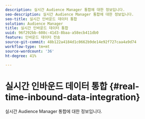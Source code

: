 ```yaml
---
description: 실시간 Audience Manager 통합에 대한 정보입니다.
seo-description: 실시간 Audience Manager 통합에 대한 정보입니다.
seo-title: 실시간 인바운드 데이터 통합
solution: Audience Manager
title: 실시간 인바운드 데이터 통합
uuid: 96f292bb-608c-41d3-8baa-a58ecb411db0
feature: 인바운드 데이터 전송
source-git-commit: 48b122a4184d1c0662b9de14e92f727caa4a9d74
workflow-type: tm+mt
source-wordcount: '36'
ht-degree: 41%

---
```



# 실시간 인바운드 데이터 통합 {#real-time-inbound-data-integration}

실시간 Audience Manager 통합에 대한 정보입니다.

<!-- c_rt_data_int.xml -->